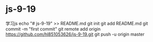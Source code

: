 # js-9-19
学习js
echo "# js-9-19" >> README.md
git init
git add README.md
git commit -m "first commit"
git remote add origin https://github.com/hl851053626/js-9-19.git
git push -u origin master
